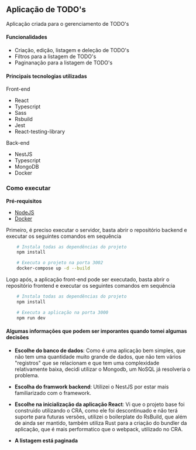 ## Aplicação de TODO's

Aplicação criada para o gerenciamento de TODO's

#### Funcionalidades
- Criação, edição, listagem e deleção de TODO's
- Filtros para a listagem de TODO's
- Paginanação para a listagem de TODO's

#### Principais tecnologias utilizadas

Front-end

- React
- Typescript
- Sass
- Rsbuild
- Jest
- React-testing-library

Back-end

- NestJS
- Typescript
- MongoDB
- Docker

### Como executar

**Pré-requisitos**
- [NodeJS](https://nodejs.org/pt)
- [Docker](https://docs.docker.com/)

Primeiro, é preciso executar o servidor, basta abrir o repositório backend e executar os seguintes comandos em sequência
```bash
    # Instala todas as dependências do projeto
    npm install

    # Executa o projeto na porta 3002
    docker-compose up -d --build
```

Logo após, a aplicação front-end pode ser executado, basta abrir o repositório frontend e executar os seguintes comandos em sequência
```bash
    # Instala todas as dependências do projeto
    npm install

    # Executa a aplicação na porta 3000
    npm run dev
```

#### Algumas informações que podem ser imporantes quando tomei algumas decisões

- **Escolhe do banco de dados**: Como é uma aplicação bem simples, que não tem uma quantidade muito grande de dados, que não tem vários "registros" que se relacionam e que tem uma complexidade relativamente baixa, decidi utilizar o Mongodb, um NoSQL já resolveria o problema.

- **Escolha do framwork backend**: Utilizei o NestJS por estar mais familiarizado com o framework.

- **Escolhe na inicialização da aplicação React**: Vi que o projeto base foi construido utilizando o CRA, como ele foi descontinuado e não terá suporte para futuras versões, utilizei o boilerplate do RsBuild, que além de ainda ser mantido, também utiliza Rust para a criação do bundler da aplicação, que é mais performatico que o webpack, utilizado no CRA.

- **A listagem está paginada**
